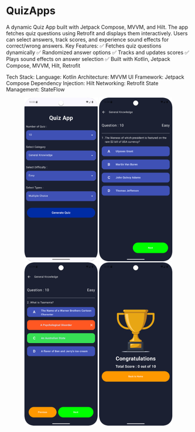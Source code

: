 # QuizApps
A dynamic Quiz App built with Jetpack Compose, MVVM, and Hilt. The app fetches quiz questions using Retrofit and displays them interactively. Users can select answers, track scores, and experience sound effects for correct/wrong answers.
Key Features:
✅ Fetches quiz questions dynamically
✅ Randomized answer options
✅ Tracks and updates scores
✅ Plays sound effects on answer selection
✅ Built with Kotlin, Jetpack Compose, MVVM, Hilt,  Retrofit

Tech Stack:
Language: Kotlin
Architecture: MVVM
UI Framework: Jetpack Compose
Dependency Injection: Hilt
Networking: Retrofit
State Management: StateFlow

<p align="center">
  <img src="https://github.com/ZannatEvan/QuizApps/blob/1a5be9e2331fc4e7d89232913e6337fd6a980cf4/Screenshot_20250306_103351.png" width="200">
  <img src="https://github.com/ZannatEvan/QuizApps/blob/4930dadbc75e217fadca90c1549346194646d491/Screenshot_20250306_103435.png" width="200">
  <img src="https://github.com/ZannatEvan/QuizApps/blob/4930dadbc75e217fadca90c1549346194646d491/Screenshot_20250306_103450.png" width="200">
  <img src="https://github.com/ZannatEvan/QuizApps/blob/4930dadbc75e217fadca90c1549346194646d491/Screenshot_20250306_103514.png" width="200">
</p>
